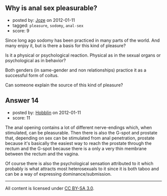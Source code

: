 ## Why is anal sex pleasurable?

- posted by: [Joze](https://stackexchange.com/users/-1/44-joze) on 2012-01-11
- tagged: `pleasure`, `sodomy`, `anal-sex`
- score: 9

Since long ago sodomy has been practiced in many parts of the world. And many enjoy it, but is there a basis for this kind of pleasure? 

Is it a physical or psychological reaction. Physical as in the sexual organs or psychological as in behavior?

Both genders (in same-gender and non relationships) practice it as a successful form of coitus.

Can someone explain the source of this kind of pleasure?


## Answer 14

- posted by: [Hobblin](https://stackexchange.com/users/-1/61-hobblin) on 2012-01-11
- score: 11

The anal opening contains a lot of different nerve-endings which, when stimulated, can be pleasurable. Then there is also the G-spot and prostate that, depending on sex can be stimulated from anal penetration, prostate because it's basically the easiest way to reach the prostate through the rectum and the G-spot because there is a only a very thin membrane between the rectum and the vagina.

Of course there is also the psychological sensation attributed to it which probably is what attracts most heterosexuals to it since it is both taboo and can be a way of expressing dominance/submission.



---

All content is licensed under [CC BY-SA 3.0](https://creativecommons.org/licenses/by-sa/3.0/).
